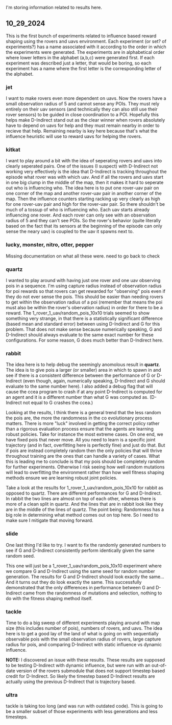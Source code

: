 I'm storing information related to results here.

## 10_29_2024

This is the first bunch of experiments related to influence based reward shaping using the rovers and uavs environment. Each experiment (or set? of experiments?) has a name associated with it according to the order in which the experiments were generated. The experiments are in alphabetical order where lower letters in the alphabet (a,b,c) were generated first. If each experiment was described just a letter, that would be boring, so each experiment has a name where the first letter is the corresponding letter of the alphabet.

### jet

I want to make rovers even more dependent on uavs. Now the rovers have a small observation radius of 5 and cannot sense any POIs. They must rely entirely on their uav sensors (and technically they can also still use their rover sensors) to be guided in close coordination to a POI. Hopefully this helps make D-Indirect stand out as the clear winner when rovers absolutely have to depend on uavs for help and they must remain nearby in order to recieve that help. Remaining nearby is key here because that's what the influence heuristic will use to reward uavs for helping the rovers.

### kitkat

I want to play around a bit with the idea of seperating rovers and uavs into clearly seperated pairs. One of the issues (I suspect) with D-Indirect not working very effectively is the idea that D-Indirect is tracking throughout the episode what rover was with which uav. And if all the rovers and uavs start in one big clump in the middle of the map, then it makes it hard to seperate out who is influencing who. The idea here is to put one rover-uav pair on one corner of the map and another rover-uav pair in another corner of the map. Then the influence counters starting racking up very clearly as high for one rover-uav pair and high for the rover-uav pair. So there shouldn't be much of a tossup of who is influencing who. Each uav starts already influencing one rover. And each rover can only see with an observation radius of 5 and they can't see POIs. So the rover's behavior (quite literally based on the fact that its sensors at the beginning of the episode can only sense the neary uav) is coupled to the uav it spawns next to.

### lucky, monster, nitro, otter, pepper

Missing documentation on what all these were. need to go back to check

### quartz

I wanted to play around with having just one rover and one uav observing pois in a sequence. I'm using capture radius instead of observation radius for poi rewards so that rovers can get rewarded for "observing" pois even if they do not ever sense the pois. This should be easier than needing rovers to get within the observation radius of a poi (remember that means the poi must also be within the rover's obervation radius) in order for there to be a reward. The 1_rover_1_uav/random_pois_10x10 trials seemed to show something very strange, in that there is a statistically significant difference (based mean and standard error) between using D-Indirect and G for this problem. That does not make sense because numerically speaking, G and D-Indirect should always evaluate to the same exact number for these configurations. For some reason, G does much better than D-Indirect here.

### rabbit

The idea here is to help debug the seemingly anomolous result in **quartz**. The idea is to give pois a larger (or smaller) area in which to spawn in and see if there is a consistent difference between the performance of G or D-Indirect (even though, again, numerically speaking, D-Indirect and G should evaluate to the same number here). I also added a debug flag that will cause the ccea program to crash if at any point D-Indirect is computed for an agent and it is a different number than what G was computed as. (D-Indirect not equal to G crashes the ccea.)

Looking at the results, I think there is a general trend that the less random the pois are, the more the randomness in the co evolutionary process matters. There is more "luck" involved in getting the correct policy rather than a rigorous evaluation process ensure that the agents are learning robust policies. Take for instance the most extreme cases. On one end, we have fixed pois that never move. All you need to learn is a specific joint trajectory (and in fact, overfitting here is perfectly fine) and just do that. But if pois are instead completely random then the only policies that will thrive throughout training are the ones that can handle a variety of cases. What this is leading me to conclude is that my pois should be completely random for further experiments. Otherwise I risk seeing how well random mutations will lead to overfitting the environment rather than how well fitness shaping methods ensure we are learning robust joint policies.

Take a look at the results for 1_rover_1_uav/random_pois_10x10 for rabbit as opposed to quartz. There are different performances for G and D-Indirect. In rabbit the two lines are almost on top of each other, whereas there is more of a clean split in quartz. And the lines that are in rabbit look like they are in the middle of the lines of quartz. The point being: Randomness has a big role in determining what method comes out on top here. So I need to make sure I mitigate that moving forward.

### slide

One last thing I'd like to try. I want to fix the randomly generated numbers to see if G and D-Indirect consistently perform identically given the same random seed.

This one will just be a 1_rover_1_uav/random_pois_10x10 experiment where we compare G and D-Indirect using the same seed for random number generation. The results for G and D-Indirect should look exactly the same... And it turns out they do look exactly the same. This successfully demonstrated that the only differences in performance between G and D-Indirect came from the randomness of mutations and selection, nothing to do with the fitness shaping method itself.

### tackle

Time to do a big sweep of different experiments playing around with map size (this includes number of pois), numbers of rovers, and uavs. The idea here is to get a good lay of the land of what is going on with sequentially observable pois with the small observation radius of rovers, large capture radius for pois, and comparing D-Indirect with static influence vs dynamic influence.

**NOTE:** I discovered an issue with these results. These results are supposed to be testing D-Indirect with dynamic influence, but were run with an out-of-date version of the rovers submodule that does not support timestep based credit for D-Indirect. So likely the timestep based D-Indirect results are actually using the previous D-Indirect that is trajectory based.

### ultra

tackle is taking too long (and was run with outdated code). This is going to be a smaller subset of those experiments with less generations and less timesteps.

